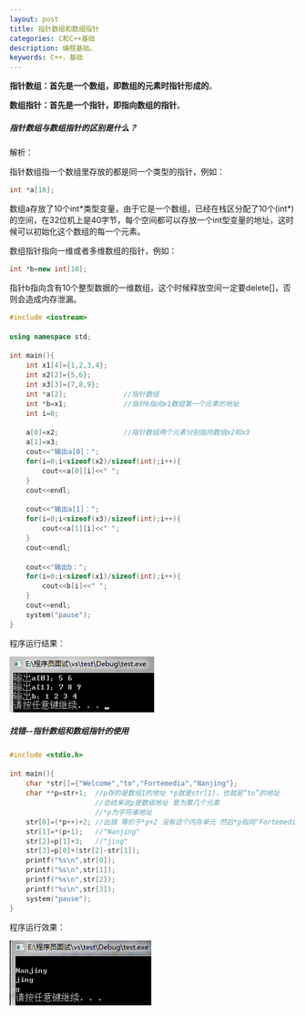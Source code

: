 ```yaml
---
layout: post
title: 指针数组和数组指针
categories: C和C++基础
description: 编程基础。
keywords: C++，基础
---
```


**指针数组：首先是一个数组，即数组的元素时指针形成的**。

**数组指针：首先是一个指针，即指向数组的指针**。

##### 指针数组与数组指针的区别是什么？

解析：

指针数组指一个数组里存放的都是同一个类型的指针，例如：

```cpp
int *a[10];
```

数组a存放了10个int*类型变量，由于它是一个数组，已经在栈区分配了10个(int\*)的空间，在32位机上是40字节，每个空间都可以存放一个int型变量的地址，这时候可以初始化这个数组的每一个元素。

数组指针指向一维或者多维数组的指针，例如：

```cpp
int *b=new int[10];
```

指针b指向含有10个整型数据的一维数组，这个时候释放空间一定要delete[]，否则会造成内存泄漏。

```cpp
#include <iostream>

using namespace std;

int main(){
	int x1[4]={1,2,3,4};
	int x2[2]={5,6};
	int x3[3]={7,8,9};
	int *a[2];              //指针数组
	int *b=x1;              //指针b指向x1数组第一个元素的地址
	int i=0;

	a[0]=x2;                //指针数组两个元素分别指向数组x2和x3
	a[1]=x3;
	cout<<"输出a[0]：";
	for(i=0;i<sizeof(x2)/sizeof(int);i++){
		cout<<a[0][i]<<" ";
	}
	cout<<endl;

	cout<<"输出a[1]：";
	for(i=0;i<sizeof(x3)/sizeof(int);i++){
		cout<<a[1][i]<<" ";
	}
	cout<<endl;

	cout<<"输出b：";
	for(i=0;i<sizeof(x1)/sizeof(int);i++){
		cout<<b[i]<<" ";
	}
	cout<<endl;
	system("pause");
}
```

程序运行结果：

![](/images/posts/C++/60.png)


##### 找错--指针数组和数组指针的使用

```cpp
#include <stdio.h>

int main(){
	char *str[]={"Welcome","to","Fortemedia","Nanjing"};
	char **p=str+1;  //p存的是数组1的地址 *p就是str[1]，也就是“to”的地址 
                     //总结来说p是数组地址 意为第几个元素
                     //*p为字符串地址
	str[0]=(*p++)+2; //出错 等价于*p+2 没有这个内存单元 然后*p指向"Fortemedia"
	str[1]=*(p+1);   //"Nanjing"
	str[2]=p[1]+3;   //"jing"
	str[3]=p[0]+(str[2]-str[1]);
	printf("%s\n",str[0]);
	printf("%s\n",str[1]);
	printf("%s\n",str[2]);
	printf("%s\n",str[3]);
	system("pause");
}
```

程序运行效果：

![](/images/posts/C++/61.png)

